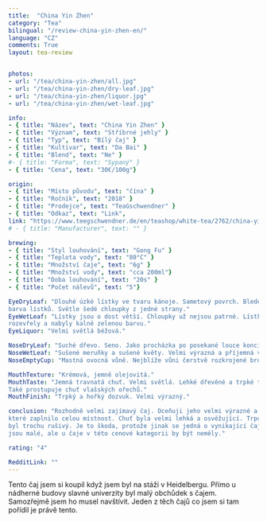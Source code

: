 ```yaml
---
title:  "China Yin Zhen"
category: "Tea"
bilingual: "/review-china-yin-zhen-en/"
language: "CZ"
comments: True
layout: tea-review


photos:
- url: "/tea/china-yin-zhen/all.jpg"
- url: "/tea/china-yin-zhen/dry-leaf.jpg"
- url: "/tea/china-yin-zhen/liquor.jpg"
- url: "/tea/china-yin-zhen/wet-leaf.jpg"

info:
- { title: "Název", text: "China Yin Zhen" }
- { title: "Význam", text: "Stříbrné jehly" }
- { title: "Typ", text: "Bílý čaj" }
- { title: "Kultivar", text: "Da Bai" }
- { title: "Blend", text: "Ne" }
#- { title: "Forma", text: "Sypaný" }
- { title: "Cena", text: "30€/100g"}

origin:
- { title: "Místo původu", text: "čína" }
- { title: "Ročník", text: "2018" }
- { title: "Prodejce", text: "TeaGschwendner" }
- { title: "Odkaz", text: "Link", 
link: "https://www.teegschwendner.de/en/teashop/white-tea/2762/china-yin-zhen-organic" }
# - { title: "Manufacturer", text: "" }

brewing:
- { title: "Styl louhování", text: "Gong Fu" }
- { title: "Teplota vody", text: "80°C" }
- { title: "Množství čaje", text: "6g" }
- { title: "Množství vody", text: "cca 200ml"}
- { title: "Doba louhování", text: "20s" }
- { title: "Počet nálevů", text: "5"}

EyeDryLeaf: "Dlouhé úzké lístky ve tvaru kánoje. Sametový povrch. Bledě světlá zelená 
barva lístků. Světle šedé chloupky z jedné strany."
EyeWetLeaf: "Lístky jsou o dost větší. Chloupky už nejsou patrné. Lístky se 
rozevřely a nabyly kalně zelenou barvu." 
EyeLiquor: "Velmi světlá béžová."

NoseDryLeaf: "Suché dřevo. Seno. Jako procházka po posekané louce konci léta."
NoseWetLeaf: "Sušené meruňky a sušené květy. Velmi výrazná a příjemná vůně."
NoseEmptyCup: "Mastná ovocná vůně. Nejblíže vůni čerstvě rozkrojené broskve."

MouthTexture: "Krémová, jemně olejovitá."
MouthTaste: "Jemná travnatá chuť. Velmi světlá. Lehké dřevěné a trpké tóny. 
Také prostupuje chuť vlašských ořechů."
MouthFinish: "Trpký a hořký dozvuk. Velmi výrazný."

conclusion: "Rozhodně velmi zajímavý čaj. Oceňuji jeho velmi výrazné a příjemné aroma, 
které zaplnilo celou místnost. Chuť byla velmi lehká a osvěžující. Trpce hořký konec 
byl trochu rušivý. Je to škoda, protože jinak se jedná o vynikající čaj. Nedostatky 
jsou malé, ale u čaje v této cenové kategorii by být neměly."

rating: "4"

RedditLink: ""
---
```


Tento čaj jsem si koupil když jsem byl na stáži v Heidelbergu. Přímo u nádherné budovy 
slavné univerzity byl malý obchůdek s čajem. Samozřejmě jsem ho musel navštívit. 
Jeden z těch čajů co jsem si tam pořídil je právě tento.
